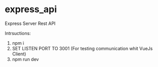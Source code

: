 # express_api
Express Server Rest API

Intrsuctions:

1. npm i
2. SET LISTEN PORT TO 3001 (For testing communication whit VueJs Client)
3. npm run dev
